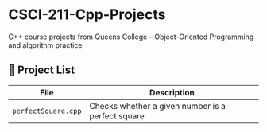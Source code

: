 # CSCI-211-Cpp-Projects
C++ course projects from Queens College – Object-Oriented Programming and algorithm practice
## 📁 Project List

| File                | Description                                         |
|---------------------|-----------------------------------------------------|
| `perfectSquare.cpp` | Checks whether a given number is a perfect square   |


